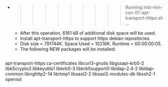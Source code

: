 * >>>>>>>>> Running inst-min-con-01-apt-transport-https.sh ...
  * After this operation, 6161 kB of additional disk space will be used.
  * Install apt-transport-https to support https debian repositories.
  * Disk size = 791744K. Space Used = 10216K. Runtime = 00:00:00:05.
  * The following NEW packages will be installed:
  ```bash
apt-transport-https ca-certificates libcurl3-gnutls libgssapi-krb5-2 libk5crypto3
libkeyutils1 libkrb5-3 libkrb5support0 libldap-2.4-2 libldap-common
libnghttp2-14 librtmp1 libsasl2-2 libsasl2-modules-db libssh2-1
openssl
  ```
